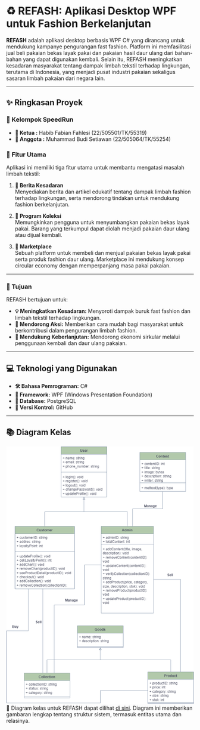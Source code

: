# ♻️ REFASH: Aplikasi Desktop WPF untuk Fashion Berkelanjutan

**REFASH** adalah aplikasi desktop berbasis WPF C# yang dirancang untuk mendukung kampanye pengurangan fast fashion. Platform ini memfasilitasi jual beli pakaian bekas layak pakai dan pakaian hasil daur ulang dari bahan-bahan yang dapat digunakan kembali. Selain itu, REFASH meningkatkan kesadaran masyarakat tentang dampak limbah tekstil terhadap lingkungan, terutama di Indonesia, yang menjadi pusat industri pakaian sekaligus sasaran limbah pakaian dari negara lain.

---

## ✨ Ringkasan Proyek

### 👥 Kelompok SpeedRun
- **📌 Ketua    :** Habib Fabian Fahlesi (22/505501/TK/55319)  
- **📌 Anggota  :** Muhammad Budi Setiawan (22/505064/TK/55254)

### 🌟 Fitur Utama
Aplikasi ini memiliki tiga fitur utama untuk membantu mengatasi masalah limbah tekstil:

1. **📰 Berita Kesadaran**  
   Menyediakan berita dan artikel edukatif tentang dampak limbah fashion terhadap lingkungan, serta mendorong tindakan untuk mendukung fashion berkelanjutan.

2. **👗 Program Koleksi**  
   Memungkinkan pengguna untuk menyumbangkan pakaian bekas layak pakai. Barang yang terkumpul dapat diolah menjadi pakaian daur ulang atau dijual kembali.

3. **🛒 Marketplace**  
   Sebuah platform untuk membeli dan menjual pakaian bekas layak pakai serta produk fashion daur ulang. Marketplace ini mendukung konsep circular economy dengan memperpanjang masa pakai pakaian.

---

### 🎯 Tujuan
REFASH bertujuan untuk:
- **💡 Meningkatkan Kesadaran:** Menyoroti dampak buruk fast fashion dan limbah tekstil terhadap lingkungan.
- **📢 Mendorong Aksi:** Memberikan cara mudah bagi masyarakat untuk berkontribusi dalam pengurangan limbah fashion.
- **🌱 Mendukung Keberlanjutan:** Mendorong ekonomi sirkular melalui penggunaan kembali dan daur ulang pakaian.

---

## 💻 Teknologi yang Digunakan

- **🛠️ Bahasa Pemrograman:** C#  
- **🎨 Framework:** WPF (Windows Presentation Foundation)  
- **📂 Database:** PostgreSQL  
- **🔗 Versi Kontrol:** GitHub

---

## 📚 Diagram Kelas
![Class Diagram](https://github.com/fabian4819/REFASH/blob/main/Class%20Diagram%20REFASH.png)
📌 Diagram kelas untuk REFASH dapat dilihat [di sini](https://github.com/fabian4819/REFASH/blob/main/Class%20Diagram%20REFASH.png). Diagram ini memberikan gambaran lengkap tentang struktur sistem, termasuk entitas utama dan relasinya.
